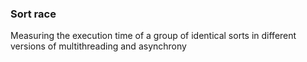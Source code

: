 <h3>Sort race</h3>
Measuring the execution time of a group of identical sorts
in different versions of multithreading and asynchrony
